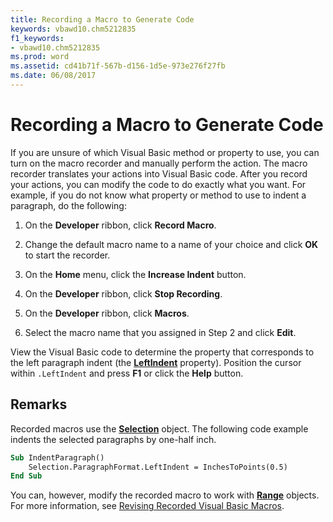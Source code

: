 ```yaml
---
title: Recording a Macro to Generate Code
keywords: vbawd10.chm5212835
f1_keywords:
- vbawd10.chm5212835
ms.prod: word
ms.assetid: cd41b71f-567b-d156-1d5e-973e276f27fb
ms.date: 06/08/2017
---
```



# Recording a Macro to Generate Code

If you are unsure of which Visual Basic method or property to use, you can turn on the macro recorder and manually perform the action. The macro recorder translates your actions into Visual Basic code. After you record your actions, you can modify the code to do exactly what you want. For example, if you do not know what property or method to use to indent a paragraph, do the following:


1. On the **Developer** ribbon, click **Record Macro**.
    
2. Change the default macro name to a name of your choice and click **OK** to start the recorder.
    
3. On the **Home** menu, click the **Increase Indent** button.
    
4. On the **Developer** ribbon, click **Stop Recording**.
    
5. On the **Developer** ribbon, click **Macros**.
    
6. Select the macro name that you assigned in Step 2 and click **Edit**.
    

View the Visual Basic code to determine the property that corresponds to the left paragraph indent (the **[LeftIndent](paragraph-leftindent-property-word.md)** property). Position the cursor within `.LeftIndent` and press **F1** or click the **Help** button.


## Remarks

Recorded macros use the **[Selection](selection-object-word.md)** object. The following code example indents the selected paragraphs by one-half inch.


```vb
Sub IndentParagraph() 
    Selection.ParagraphFormat.LeftIndent = InchesToPoints(0.5) 
End Sub
```

You can, however, modify the recorded macro to work with **[Range](range-object-word.md)** objects. For more information, see [Revising Recorded Visual Basic Macros](revising-recorded-visual-basic-macros.md).


